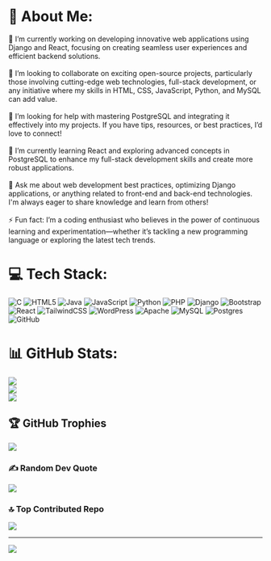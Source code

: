 # 💫 About Me:
🔭 I’m currently working on developing innovative web applications using Django and React, focusing on creating seamless user experiences and efficient backend solutions.<br><br>👯 I’m looking to collaborate on exciting open-source projects, particularly those involving cutting-edge web technologies, full-stack development, or any initiative where my skills in HTML, CSS, JavaScript, Python, and MySQL can add value.<br><br>🤝 I’m looking for help with mastering PostgreSQL and integrating it effectively into my projects. If you have tips, resources, or best practices, I’d love to connect!<br><br>🌱 I’m currently learning React and exploring advanced concepts in PostgreSQL to enhance my full-stack development skills and create more robust applications.<br><br>💬 Ask me about web development best practices, optimizing Django applications, or anything related to front-end and back-end technologies. I'm always eager to share knowledge and learn from others!<br><br>⚡ Fun fact: I’m a coding enthusiast who believes in the power of continuous learning and experimentation—whether it’s tackling a new programming language or exploring the latest tech trends.


# 💻 Tech Stack:
![C](https://img.shields.io/badge/c-%2300599C.svg?style=for-the-badge&logo=c&logoColor=white) ![HTML5](https://img.shields.io/badge/html5-%23E34F26.svg?style=for-the-badge&logo=html5&logoColor=white) ![Java](https://img.shields.io/badge/java-%23ED8B00.svg?style=for-the-badge&logo=openjdk&logoColor=white) ![JavaScript](https://img.shields.io/badge/javascript-%23323330.svg?style=for-the-badge&logo=javascript&logoColor=%23F7DF1E) ![Python](https://img.shields.io/badge/python-3670A0?style=for-the-badge&logo=python&logoColor=ffdd54) ![PHP](https://img.shields.io/badge/php-%23777BB4.svg?style=for-the-badge&logo=php&logoColor=white) ![Django](https://img.shields.io/badge/django-%23092E20.svg?style=for-the-badge&logo=django&logoColor=white) ![Bootstrap](https://img.shields.io/badge/bootstrap-%238511FA.svg?style=for-the-badge&logo=bootstrap&logoColor=white) ![React](https://img.shields.io/badge/react-%2320232a.svg?style=for-the-badge&logo=react&logoColor=%2361DAFB) ![TailwindCSS](https://img.shields.io/badge/tailwindcss-%2338B2AC.svg?style=for-the-badge&logo=tailwind-css&logoColor=white) ![WordPress](https://img.shields.io/badge/WordPress-%23117AC9.svg?style=for-the-badge&logo=WordPress&logoColor=white) ![Apache](https://img.shields.io/badge/apache-%23D42029.svg?style=for-the-badge&logo=apache&logoColor=white) ![MySQL](https://img.shields.io/badge/mysql-4479A1.svg?style=for-the-badge&logo=mysql&logoColor=white) ![Postgres](https://img.shields.io/badge/postgres-%23316192.svg?style=for-the-badge&logo=postgresql&logoColor=white) ![GitHub](https://img.shields.io/badge/github-%23121011.svg?style=for-the-badge&logo=github&logoColor=white)
# 📊 GitHub Stats:
![](https://github-readme-stats.vercel.app/api?username=itsabdurrehmantariq&theme=dark&hide_border=false&include_all_commits=false&count_private=false)<br/>
![](https://github-readme-streak-stats.herokuapp.com/?user=itsabdurrehmantariq&theme=dark&hide_border=false)<br/>
![](https://github-readme-stats.vercel.app/api/top-langs/?username=itsabdurrehmantariq&theme=dark&hide_border=false&include_all_commits=false&count_private=false&layout=compact)

## 🏆 GitHub Trophies
![](https://github-profile-trophy.vercel.app/?username=itsabdurrehmantariq&theme=radical&no-frame=false&no-bg=true&margin-w=4)

### ✍️ Random Dev Quote
![](https://quotes-github-readme.vercel.app/api?type=horizontal&theme=radical)

### 🔝 Top Contributed Repo
![](https://github-contributor-stats.vercel.app/api?username=itsabdurrehmantariq&limit=5&theme=dark&combine_all_yearly_contributions=true)

---
[![](https://visitcount.itsvg.in/api?id=itsabdurrehmantariq&icon=0&color=0)](https://visitcount.itsvg.in)

<!-- Proudly created with GPRM ( https://gprm.itsvg.in ) -->
